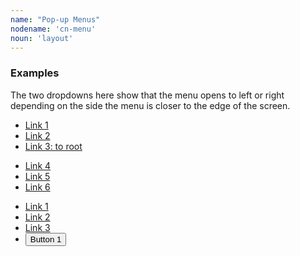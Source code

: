 ```yaml
---
name: "Pop-up Menus"
nodename: 'cn-menu'
noun: 'layout'
---
```

### Examples

The two dropdowns here show that the menu opens to left or right depending on the side the
menu is closer to the edge of the screen.

<div class="flex justify-space-between">
<cn-menu>
  <ul>
    <li><a href="#">Link 1</a></li>
    <li><a href="#">
      <cn-icon noun="close" xsmall></cn-icon>
    Link 2</a></li>
    <li><a href="/">Link 3: to root</a></li>
  </ul>
  <ul>
    <li><a href="#">Link 4</a></li>
    <li><a href="#">Link 5</a></li>
    <li><a href="#">Link 6</a></li>
  </ul>
</cn-menu>

<cn-menu>
  <ul>
    <li><a href="#">Link 1</a></li>
    <li><a href="#">Link 2</a></li>
    <li><a href="#">Link 3</a></li>
    <li><button onclick="alert('click')" >Button 1</button></li>
  </ul>
</cn-menu>
</div>
